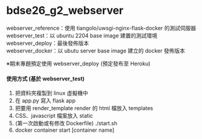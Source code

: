 # bdse26_g2_webserver

webserver_reference：使用 tiangolo/uwsgi-nginx-flask-docker 的測試伺服器\
webserver_test：以 ubuntu 2204 base image 建置的測試環境\
webserver_deploy：最後發佈版本\
webserver_docker：以 ubutu server base image 建立的 docker 發佈版本 

※期末專題預定使用 webserver_deploy (預定發布至 Heroku)

#### 使用方式 (基於 webserver_test)
1. 把資料夾複製到 linux 虛擬機中
2. 在 app.py 寫入 flask app
3. 把要用 render_template render 的 html 檔放入 templates
4. CSS、javascript 檔案放入 static
5. (第一次啟動或有修改 Dockerfile) ./start.sh
5. docker container start [container name]

